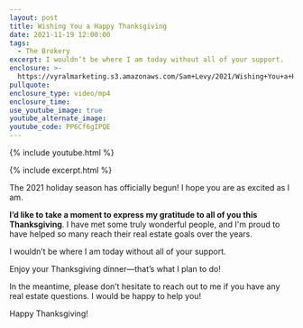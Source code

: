 ```yaml
---
layout: post
title: Wishing You a Happy Thanksgiving
date: 2021-11-19 12:00:00
tags:
  - The Brokery
excerpt: I wouldn’t be where I am today without all of your support.
enclosure: >-
  https://vyralmarketing.s3.amazonaws.com/Sam+Levy/2021/Wishing+You+a+Happy+Thanksgiving+(4).mp4
pullquote:
enclosure_type: video/mp4
enclosure_time:
use_youtube_image: true
youtube_alternate_image:
youtube_code: PP6Cf6gIPQE
---
```

{% include youtube.html %}

{% include excerpt.html %}

The 2021 holiday season has officially begun\! I hope you are as excited as I am.

**I’d like to take a moment to express my gratitude to all of you this Thanksgiving**. I have met some truly wonderful people, and I'm proud to have helped so many reach their real estate goals over the years.

I wouldn’t be where I am today without all of your support.

Enjoy your Thanksgiving dinner—that’s what I plan to do\!

In the meantime, please don’t hesitate to reach out to me if you have any real estate questions. I would be happy to help you\!

Happy Thanksgiving\!
